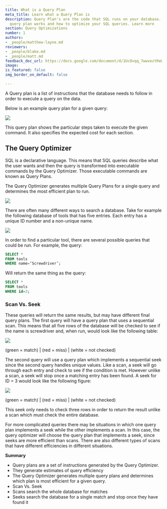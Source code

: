 ```yaml
---
title: What is a Query Plan
meta_title: Learn what a Query Plan is
description: Query Plan's are the code that SQL runs on your database. Learn how the
  query plan works and how to optimize your SQL queries. Learn more
section: Query Optimizations
number: 1
authors:
- _people/matthew-layne.md
reviewers:
- _people/blake.md
- _people/matt.md
feedback_doc_url: https://docs.google.com/document/d/1UcOvqq_7wwxeztReW9WIBY8cJpvCapQtqYfe54JzDmc/edit?usp=sharing
image: 
is_featured: false
img_border_on_default: false

---
```

A Query plan is a list of instructions that the database needs to follow in order to execute a query on the data.

Below is an example query plan for a given query:

![](/assets/images/sql-optimization/whatsQueryPlan/whatsQueryPlan_1.png)

This query plan shows the particular steps taken to execute the given command. It also specifies the expected cost for each section.

## The Query Optimizer

SQL is a declarative language. This means that SQL queries describe what the user wants and then the query is transformed into executable commands by the Query Optimizer. Those executable commands are known as Query Plans.

The Query Optimizer generates multiple Query Plans for a single query and determines the most efficient plan to run.

![](/assets/images/sql-optimization/whatsQueryPlan/whatsQueryPlan_2.png)

There are often many different ways to search a database. Take for example the following database of tools that has five entries. Each entry has a unique ID number and a non-unique name.

![](/assets/images/sql-optimization/whatsQueryPlan/whatsQueryPlan_3.png)

In order to find a particular tool, there are several possible queries that could be run. For example, the query:

```sql
SELECT *
FROM tools
WHERE name=‘Screwdriver’;
```
Will return the same thing as the query:

```sql
SELECT *
FROM tools
WHERE id=3;
```

### Scan Vs. Seek

These queries will return the same results, but may have different final query plans. The first query will have a query plan that uses a sequential scan. This means that all five rows of the database will be checked to see if the name is screwdriver and, when run, would look like the following table:

![](/assets/images/sql-optimization/whatsQueryPlan/whatsQueryPlan_4.png)

(green = match) | (red = miss) | (white = not checked)

The second query will use a query plan which implements a sequential seek since the second query handles unique values. Like a scan, a seek will go through each entry and check to see if the condition is met. However unlike a scan, a seek will stop once a matching entry has been found. A seek for ID = 3 would look like the following figure:

![](/assets/images/sql-optimization/whatsQueryPlan/whatsQueryPlan_5.png)

(green = match) | (red = miss) | (white = not checked)

This seek only needs to check three rows in order to return the result unlike a scan which must check the entire database.

For more complicated queries there may be situations in which one query plan implements a seek while the other implements a scan. In this case, the query optimizer will choose the query plan that implements a seek, since seeks are more efficient than scans. There are also different types of scans that have different efficiencies in different situations.

**Summary**

* Query plans are a set of instructions generated by the Query Optimizer.
* They generate estimates of query efficiency
* The Query Optimizer generates multiple query plans and determines which plan is most efficient for a given query.
* Scan Vs. Seek
* Scans search the whole database for matches
* Seeks search the database for a single match and stop once they have found it